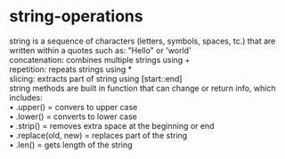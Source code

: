 # string-operations

string is a sequence of characters (letters, symbols, spaces, tc.) that are written within a quotes such as: "Hello" or 'world'  
concatenation: combines multiple strings using +  
repetition: repeats strings using *  
slicing: extracts part of string using [start::end]  
string methods are built in function that can change or return info, which includes:  
•	.upper() = convers to upper case  
•	.lower() = converts to lower case  
•	.strip() = removes extra space at the beginning or end  
•	.replace(old, new) = replaces part of the string  
•	.len() = gets length of the string  
